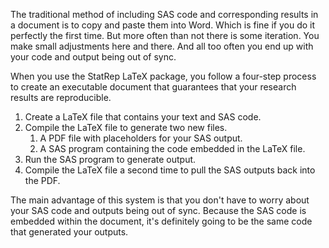 The traditional method of including SAS code and corresponding results in a document is to copy and paste them into Word. Which is fine if you do it perfectly the first time. But more often than not there is some iteration. You make small adjustments here and there. And all too often you end up with your code and output being out of sync.

When you use the StatRep LaTeX package, you follow a four-step process to create an executable document that guarantees that your research results are reproducible.

1. Create a LaTeX file that contains your text and SAS code. 
1. Compile the LaTeX file to generate two new files. 
   1. A PDF file with placeholders for your SAS output.
   1. A SAS program containing the code embedded in the LaTeX file. 
1. Run the SAS program to generate output. 
1. Compile the LaTeX file a second time to pull the SAS outputs back into the PDF.

The main advantage of this system is that you don't have to worry about your SAS code and outputs being out of sync. Because the SAS code is embedded within the document, it's definitely going to be the same code that generated your outputs. 
